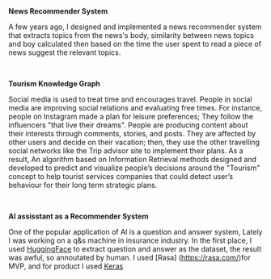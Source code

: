 &nbsp;
&nbsp;

**News Recommender System**

A few years ago, I designed and implemented a news recommender system that extracts topics from the news's body, similarity between news topics and boy calculated then based on the time the user spent to read a piece of news suggest the relevant topics. 

&nbsp;
&nbsp;

**Tourism Knowledge Graph** 

Social media is used to treat time and encourages travel. People in social media are improving social relations and evaluating free times.
For instance, people on Instagram made a plan for leisure preferences; They follow the influencers "that live their dreams". People are producing content about their interests through comments, stories, and posts. They are affected by other users and decide on their vacation; then, they use the other travelling social networks like the Trip advisor site to implement their plans. As a result, An algorithm based on Information Retrieval methods designed and developed to predict and visualize people’s decisions around the "Tourism" concept to help tourist services companies that could detect user’s behaviour for their long term strategic plans. 

&nbsp;
&nbsp;

**AI assisstant as a Recommender System**

One of the popular application of AI is a question and answer system, Lately I was working on a q&s machine in insurance industry. In the first place, I used [HuggingFace](https://huggingface.co/transformers/usage.html) to extract question and answer as the dataset, the result was awful, so annoutated by human. I used [Rasa] (https://rasa.com/)for MVP, and for product I used [Keras](https://faroit.com/keras-docs/1.1.1/)
